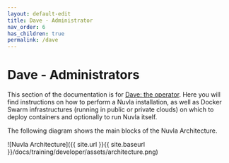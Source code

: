 ```yaml
---
layout: default-edit
title: Dave - Administrator
nav_order: 6
has_children: true
permalink: /dave
---
```


# Dave - Administrators

This section of the documentation is for [Dave: the operator](/users#dave-the-operator). Here you will find instructions on how to perform a Nuvla installation, as well as Docker Swarm infrastructures (running in public or private clouds) on which to deploy containers and optionally to run Nuvla itself.

The following diagram shows the main blocks of the Nuvla Architecture. 

![Nuvla Architecture]({{ site.url }}{{ site.baseurl }}/docs/training/developer/assets/architecture.png)
